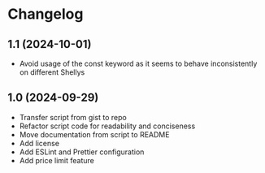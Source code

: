 # Changelog

## 1.1 (2024-10-01)

* Avoid usage of the const keyword as it seems to behave inconsistently on different Shellys

## 1.0 (2024-09-29)

* Transfer script from gist to repo
* Refactor script code for readability and conciseness
* Move documentation from script to README
* Add license
* Add ESLint and Prettier configuration
* Add price limit feature
